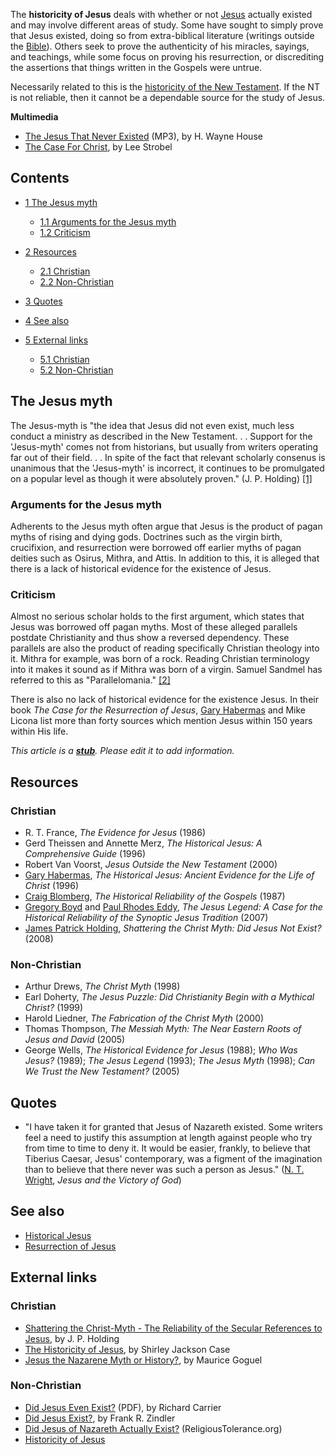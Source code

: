 The **historicity of Jesus** deals with whether or not
[Jesus](Jesus "Jesus") actually existed and may involve different
areas of study. Some have sought to simply prove that Jesus
existed, doing so from extra-biblical literature (writings outside
the [Bible](Bible "Bible")). Others seek to prove the authenticity
of his miracles, sayings, and teachings, while some focus on
proving his resurrection, or discrediting the assertions that
things written in the Gospels were untrue.

Necessarily related to this is the
[historicity of the New Testament](Historicity_of_the_New_Testament "Historicity of the New Testament").
If the NT is not reliable, then it cannot be a dependable source
for the study of Jesus.

**Multimedia**

-   [The Jesus That Never Existed](http://www.logos.com/media/lecture/hwaynehouse_lecture.mp3)
    (MP3), by H. Wayne House
-   [The Case For Christ](http://vimeo.com/20330908), by Lee
    Strobel

## Contents

-   [1 The Jesus myth](#The_Jesus_myth)
    -   [1.1 Arguments for the Jesus myth](#Arguments_for_the_Jesus_myth)
    -   [1.2 Criticism](#Criticism)

-   [2 Resources](#Resources)
    -   [2.1 Christian](#Christian)
    -   [2.2 Non-Christian](#Non-Christian)

-   [3 Quotes](#Quotes)
-   [4 See also](#See_also)
-   [5 External links](#External_links)
    -   [5.1 Christian](#Christian_2)
    -   [5.2 Non-Christian](#Non-Christian_2)


## The Jesus myth

The Jesus-myth is "the idea that Jesus did not even exist, much
less conduct a ministry as described in the New Testament. . .
Support for the 'Jesus-myth' comes not from historians, but usually
from writers operating far out of their field. . . In spite of the
fact that relevant scholarly consenus is unanimous that the
'Jesus-myth' is incorrect, it continues to be promulgated on a
popular level as though it were absolutely proven." (J. P. Holding)
[[1]](http://www.tektonics.org/jesusexist/jesusexisthub.html)

### Arguments for the Jesus myth

Adherents to the Jesus myth often argue that Jesus is the product
of pagan myths of rising and dying gods. Doctrines such as the
virgin birth, crucifixion, and resurrection were borrowed off
earlier myths of pagan deities such as Osirus, Mithra, and Attis.
In addition to this, it is alleged that there is a lack of
historical evidence for the existence of Jesus.

### Criticism

Almost no serious scholar holds to the first argument, which states
that Jesus was borrowed off pagan myths. Most of these alleged
parallels postdate Christianity and thus show a reversed
dependency. These parallels are also the product of reading
specifically Christian theology into it. Mithra for example, was
born of a rock. Reading Christian terminology into it makes it
sound as if Mithra was born of a virgin. Samuel Sandmel has
referred to this as "Parallelomania."
[[2]](http://www.biblicalstudies.org.uk/pdf/parallelomania_sandmel.pdf)

There is also no lack of historical evidence for the existence
Jesus. In their book *The Case for the Resurrection of Jesus*,
[Gary Habermas](Gary_Habermas "Gary Habermas") and Mike Licona list
more than forty sources which mention Jesus within 150 years within
His life.

*This article is a **[stub](http://www.theopedia.com/Category:Theopedia_stubs "Category:Theopedia stubs")**. Please edit it to add information.*
## Resources

### Christian

-   R. T. France, *The Evidence for Jesus* (1986)
-   Gerd Theissen and Annette Merz,
    *The Historical Jesus: A Comprehensive Guide* (1996)
-   Robert Van Voorst, *Jesus Outside the New Testament* (2000)
-   [Gary Habermas](Gary_Habermas "Gary Habermas"),
    *The Historical Jesus: Ancient Evidence for the Life of Christ*
    (1996)
-   [Craig Blomberg](Craig_Blomberg "Craig Blomberg"),
    *The Historical Reliability of the Gospels* (1987)
-   [Gregory Boyd](Gregory_Boyd "Gregory Boyd") and
    [Paul Rhodes Eddy](index.php?title=Paul_Rhodes_Eddy&action=edit&redlink=1 "Paul Rhodes Eddy (page does not exist)"),
    *The Jesus Legend: A Case for the Historical Reliability of the Synoptic Jesus Tradition*
    (2007)
-   [James Patrick Holding](index.php?title=James_Patrick_Holding&action=edit&redlink=1 "James Patrick Holding (page does not exist)"),
    *Shattering the Christ Myth: Did Jesus Not Exist?* (2008)

### Non-Christian

-   Arthur Drews, *The Christ Myth* (1998)
-   Earl Doherty,
    *The Jesus Puzzle: Did Christianity Begin with a Mythical Christ?*
    (1999)
-   Harold Liedner, *The Fabrication of the Christ Myth* (2000)
-   Thomas Thompson,
    *The Messiah Myth: The Near Eastern Roots of Jesus and David*
    (2005)
-   George Wells, *The Historical Evidence for Jesus* (1988);
    *Who Was Jesus?* (1989); *The Jesus Legend* (1993);
    *The Jesus Myth* (1998); *Can We Trust the New Testament?* (2005)

## Quotes

-   "I have taken it for granted that Jesus of Nazareth existed.
    Some writers feel a need to justify this assumption at length
    against people who try from time to time to deny it. It would be
    easier, frankly, to believe that Tiberius Caesar, Jesus'
    contemporary, was a figment of the imagination than to believe that
    there never was such a person as Jesus."
    ([N. T. Wright](N._T._Wright "N. T. Wright"),
    *Jesus and the Victory of God*)

## See also

-   [Historical Jesus](Historical_Jesus "Historical Jesus")
-   [Resurrection of Jesus](Resurrection_of_Jesus "Resurrection of Jesus")

## External links

### Christian

-   [Shattering the Christ-Myth - The Reliability of the Secular References to Jesus](http://www.tektonics.org/jesusexist/jesusexisthub.html),
    by J. P. Holding
-   [The Historicity of Jesus](http://www.christianorigins.com/case/),
    by Shirley Jackson Case
-   [Jesus the Nazarene Myth or History?](http://www.christianorigins.com/goguel/),
    by Maurice Goguel

### Non-Christian

-   [Did Jesus Even Exist?](http://www.stanford.edu/group/rt/CarrierHandout1.pdf)
    (PDF), by Richard Carrier
-   [Did Jesus Exist?](http://www.atheists.org/christianity/didjesusexist.html),
    by Frank R. Zindler
-   [Did Jesus of Nazareth Actually Exist?](http://www.religioustolerance.org/chr_jcno.htm)
    (ReligiousTolerance.org)
-   [Historicity of Jesus](http://www.wikipedia.org/wiki/Historicity_of_Jesus "wikipedia:Historicity of Jesus")



